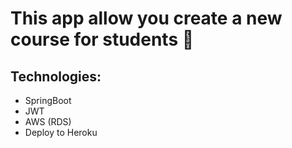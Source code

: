 
# This app allow you create a new course for students 🚀
 
## Technologies:
 - SpringBoot
 - JWT
 - AWS (RDS)
 - Deploy to Heroku
